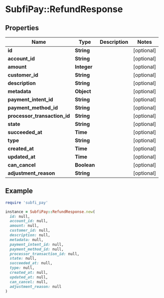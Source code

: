 # SubfiPay::RefundResponse

## Properties

| Name | Type | Description | Notes |
| ---- | ---- | ----------- | ----- |
| **id** | **String** |  | [optional] |
| **account_id** | **String** |  | [optional] |
| **amount** | **Integer** |  | [optional] |
| **customer_id** | **String** |  | [optional] |
| **description** | **String** |  | [optional] |
| **metadata** | **Object** |  | [optional] |
| **payment_intent_id** | **String** |  | [optional] |
| **payment_method_id** | **String** |  | [optional] |
| **processor_transaction_id** | **String** |  | [optional] |
| **state** | **String** |  | [optional] |
| **succeeded_at** | **Time** |  | [optional] |
| **type** | **String** |  | [optional] |
| **created_at** | **Time** |  | [optional] |
| **updated_at** | **Time** |  | [optional] |
| **can_cancel** | **Boolean** |  | [optional] |
| **adjustment_reason** | **String** |  | [optional] |

## Example

```ruby
require 'subfi_pay'

instance = SubfiPay::RefundResponse.new(
  id: null,
  account_id: null,
  amount: null,
  customer_id: null,
  description: null,
  metadata: null,
  payment_intent_id: null,
  payment_method_id: null,
  processor_transaction_id: null,
  state: null,
  succeeded_at: null,
  type: null,
  created_at: null,
  updated_at: null,
  can_cancel: null,
  adjustment_reason: null
)
```

